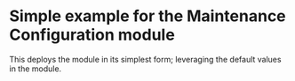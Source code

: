 # Simple example for the Maintenance Configuration module

This deploys the module in its simplest form; leveraging the default values in the module.

